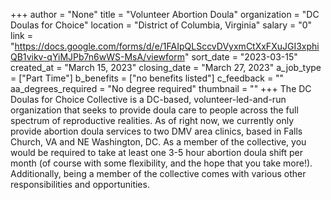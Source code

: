 +++
author = "None"
title = "Volunteer Abortion Doula"
organization = "DC Doulas for Choice"
location = "District of Columbia, Virginia"
salary = "0"
link = "https://docs.google.com/forms/d/e/1FAIpQLSccvDVyxmCtXxFXuJGI3xphiQB1vikv-qYiMJPb7n6wWS-MsA/viewform"
sort_date = "2023-03-15"
created_at = "March 15, 2023"
closing_date = "March 27, 2023"
a_job_type = ["Part Time"]
b_benefits = ["no benefits listed"]
c_feedback = ""
aa_degrees_required = "No degree required"
thumbnail = ""
+++
The DC Doulas for Choice Collective is a DC-based, volunteer-led-and-run organization that seeks to provide doula care to people across the full spectrum of reproductive realities. As of right now, we currently only provide abortion doula services to two DMV area clinics, based in Falls Church, VA and NE Washington, DC. As a member of the collective, you would be required to take at least one 3-5 hour abortion doula shift per month (of course with some flexibility, and the hope that you take more!). Additionally, being a member of the collective comes with various other responsibilities and opportunities. 